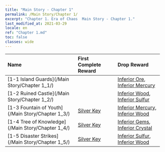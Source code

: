 ```yaml
---
title: "Main Story - Chapter 1"
permalink: /Main Story/Chapter 1/
excerpt: "Chapter 1. Era of Chaos  Main Story - Chapter 1."
last_modified_at: 2021-03-29
locale: en
ref: "Chapter 1.md"
toc: false
classes: wide
---
```


  | Name |  First Complete Reward | Drop Reward |
  |:------------|:------------|:------------| 
  | [1-1 Island Guards](/Main Story/Chapter 1_1/) |  | [Inferior Ore](/Items/mat_1/), [Inferior Mercury](/Items/mat_2/) |
  | [1-2 Ruined Castle](/Main Story/Chapter 1_2/) |  | [Inferior Wood](/Items/mat_1/), [Inferior Sulfur](/Items/mat_3/) |
  | [1-3 Fountain of Youth](/Main Story/Chapter 1_3/) | [Silver Key](/Items/con_693/) | [Inferior Mercury](/Items/mat_2/), [Inferior Wood](/Items/mat_1/) |
  | [1-4 Tree of Knowledge](/Main Story/Chapter 1_4/) | [Silver Key](/Items/con_693/) | [Inferior Gems](/Items/mat_4/), [Inferior Crystal](/Items/mat_5/) |
  | [1-5 Disaster Strikes](/Main Story/Chapter 1_5/) | [Silver Key](/Items/con_693/) | [Inferior Sulfur](/Items/mat_3/), [Inferior Wood](/Items/mat_1/) |
